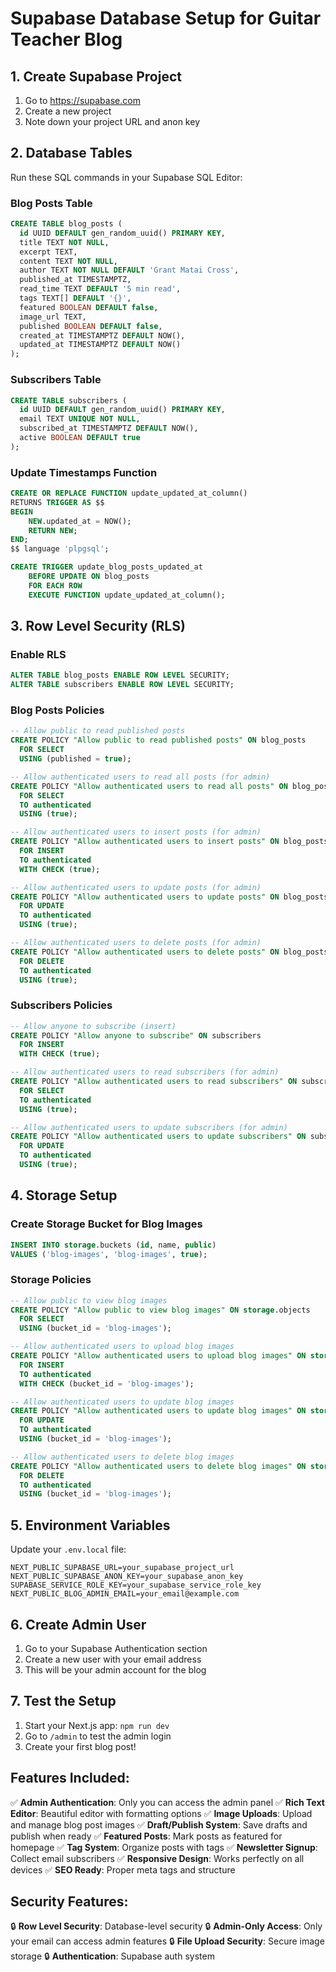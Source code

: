 # Supabase Database Setup for Guitar Teacher Blog

## 1. Create Supabase Project

1. Go to https://supabase.com
2. Create a new project
3. Note down your project URL and anon key

## 2. Database Tables

Run these SQL commands in your Supabase SQL Editor:

### Blog Posts Table

```sql
CREATE TABLE blog_posts (
  id UUID DEFAULT gen_random_uuid() PRIMARY KEY,
  title TEXT NOT NULL,
  excerpt TEXT,
  content TEXT NOT NULL,
  author TEXT NOT NULL DEFAULT 'Grant Matai Cross',
  published_at TIMESTAMPTZ,
  read_time TEXT DEFAULT '5 min read',
  tags TEXT[] DEFAULT '{}',
  featured BOOLEAN DEFAULT false,
  image_url TEXT,
  published BOOLEAN DEFAULT false,
  created_at TIMESTAMPTZ DEFAULT NOW(),
  updated_at TIMESTAMPTZ DEFAULT NOW()
);
```

### Subscribers Table

```sql
CREATE TABLE subscribers (
  id UUID DEFAULT gen_random_uuid() PRIMARY KEY,
  email TEXT UNIQUE NOT NULL,
  subscribed_at TIMESTAMPTZ DEFAULT NOW(),
  active BOOLEAN DEFAULT true
);
```

### Update Timestamps Function

```sql
CREATE OR REPLACE FUNCTION update_updated_at_column()
RETURNS TRIGGER AS $$
BEGIN
    NEW.updated_at = NOW();
    RETURN NEW;
END;
$$ language 'plpgsql';

CREATE TRIGGER update_blog_posts_updated_at
    BEFORE UPDATE ON blog_posts
    FOR EACH ROW
    EXECUTE FUNCTION update_updated_at_column();
```

## 3. Row Level Security (RLS)

### Enable RLS

```sql
ALTER TABLE blog_posts ENABLE ROW LEVEL SECURITY;
ALTER TABLE subscribers ENABLE ROW LEVEL SECURITY;
```

### Blog Posts Policies

```sql
-- Allow public to read published posts
CREATE POLICY "Allow public to read published posts" ON blog_posts
  FOR SELECT
  USING (published = true);

-- Allow authenticated users to read all posts (for admin)
CREATE POLICY "Allow authenticated users to read all posts" ON blog_posts
  FOR SELECT
  TO authenticated
  USING (true);

-- Allow authenticated users to insert posts (for admin)
CREATE POLICY "Allow authenticated users to insert posts" ON blog_posts
  FOR INSERT
  TO authenticated
  WITH CHECK (true);

-- Allow authenticated users to update posts (for admin)
CREATE POLICY "Allow authenticated users to update posts" ON blog_posts
  FOR UPDATE
  TO authenticated
  USING (true);

-- Allow authenticated users to delete posts (for admin)
CREATE POLICY "Allow authenticated users to delete posts" ON blog_posts
  FOR DELETE
  TO authenticated
  USING (true);
```

### Subscribers Policies

```sql
-- Allow anyone to subscribe (insert)
CREATE POLICY "Allow anyone to subscribe" ON subscribers
  FOR INSERT
  WITH CHECK (true);

-- Allow authenticated users to read subscribers (for admin)
CREATE POLICY "Allow authenticated users to read subscribers" ON subscribers
  FOR SELECT
  TO authenticated
  USING (true);

-- Allow authenticated users to update subscribers (for admin)
CREATE POLICY "Allow authenticated users to update subscribers" ON subscribers
  FOR UPDATE
  TO authenticated
  USING (true);
```

## 4. Storage Setup

### Create Storage Bucket for Blog Images

```sql
INSERT INTO storage.buckets (id, name, public)
VALUES ('blog-images', 'blog-images', true);
```

### Storage Policies

```sql
-- Allow public to view blog images
CREATE POLICY "Allow public to view blog images" ON storage.objects
  FOR SELECT
  USING (bucket_id = 'blog-images');

-- Allow authenticated users to upload blog images
CREATE POLICY "Allow authenticated users to upload blog images" ON storage.objects
  FOR INSERT
  TO authenticated
  WITH CHECK (bucket_id = 'blog-images');

-- Allow authenticated users to update blog images
CREATE POLICY "Allow authenticated users to update blog images" ON storage.objects
  FOR UPDATE
  TO authenticated
  USING (bucket_id = 'blog-images');

-- Allow authenticated users to delete blog images
CREATE POLICY "Allow authenticated users to delete blog images" ON storage.objects
  FOR DELETE
  TO authenticated
  USING (bucket_id = 'blog-images');
```

## 5. Environment Variables

Update your `.env.local` file:

```env
NEXT_PUBLIC_SUPABASE_URL=your_supabase_project_url
NEXT_PUBLIC_SUPABASE_ANON_KEY=your_supabase_anon_key
SUPABASE_SERVICE_ROLE_KEY=your_supabase_service_role_key
NEXT_PUBLIC_BLOG_ADMIN_EMAIL=your_email@example.com
```

## 6. Create Admin User

1. Go to your Supabase Authentication section
2. Create a new user with your email address
3. This will be your admin account for the blog

## 7. Test the Setup

1. Start your Next.js app: `npm run dev`
2. Go to `/admin` to test the admin login
3. Create your first blog post!

## Features Included:

✅ **Admin Authentication**: Only you can access the admin panel
✅ **Rich Text Editor**: Beautiful editor with formatting options
✅ **Image Uploads**: Upload and manage blog post images
✅ **Draft/Publish System**: Save drafts and publish when ready
✅ **Featured Posts**: Mark posts as featured for homepage
✅ **Tag System**: Organize posts with tags
✅ **Newsletter Signup**: Collect email subscribers
✅ **Responsive Design**: Works perfectly on all devices
✅ **SEO Ready**: Proper meta tags and structure

## Security Features:

🔒 **Row Level Security**: Database-level security
🔒 **Admin-Only Access**: Only your email can access admin features
🔒 **File Upload Security**: Secure image storage
🔒 **Authentication**: Supabase auth system
